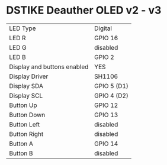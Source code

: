 # DSTIKE Deauther OLED v2 - v3

|  |  |
| - | - |
| LED Type | Digital |
| LED R | GPIO 16 |
| LED G | disabled |
| LED B | GPIO 2 |
| Display and buttons enabled | YES |
| Display Driver | SH1106  |
| Display SDA | GPIO 5 (D1) |
| Display SCL | GPIO 4 (D2) |
| Button Up |GPIO 12 |
| Button Down | GPIO 13 |
| Button Left | disabled |
| Button Right | disabled |
| Button A | GPIO 14 |
| Button B |disabled |